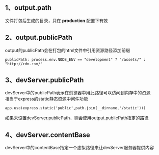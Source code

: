 <!--
 * @Description: 
 * @version: 
 * @Author: hmlhml
 * @Date: 2021-05-19 22:44:05
 * @LastEditors: hmlhml
-->

## 1、output.path
文件打包后生成的目录，只在 **production**  配置下有效

## 2、output.publicPath
output的publicPath会在打包的html文件中引用资源路径添加前缀

```
publicPath: process.env.NODE_ENV == "development" ? "/assets/" : "http://cdn.com/"
```
## 3、devServer.publicPath
devServer中的publicPath表示在浏览器中用此路径可以访问到内存中的资源  
相当于express的static静态资源中间件功能

```
app.use(express.static('public',path.join(__dirname,'/static')))
```

如果未设置devServer.publicPath，则会使用output.publicPath指定的路径

## 4、devServer.contentBase
devServer中的contentBase指定一个虚拟路径来让devServer服务器提供内容